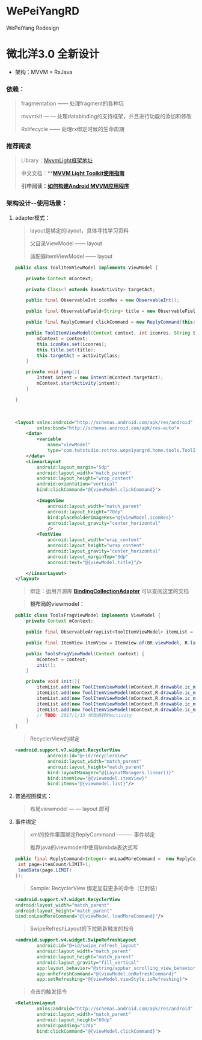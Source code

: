 # WePeiYangRD

WePeiYang Redesign
# 微北洋3.0 全新设计  
-   架构：MVVM + RxJava

### 依赖：

 > fragmentation —— 处理fragment的各种坑
 >
 > mvvmkit — — 处理databinding的支持框架，并且进行功能的添加和修改
 >
 > Rxlifecycle —— 处理rx绑定时候的生命周期

### 推荐阅读

> Library：[MvvmLight框架地址](https://github.com/Kelin-Hong/MVVMLight)
>
> 中文文档：**[**MVVM Light Toolkit使用指南**](http://www.jianshu.com/p/43ea7a531700)
>
> **引申阅读：**[**如何构建Android MVVM应用程序**](http://www.jianshu.com/p/2fc41a310f79)

### 架构设计--使用场景：

1. adapter模式：

   > layout是绑定的layout，具体寻找学习资料
   >
   > 父目录ViewModel —— layout
   >
   > 适配器itemViewModel —— layout

   ```java
   public class ToolItemViewModel implements ViewModel {

       private Context mContext;

       private Class<? extends BaseActivity> targetAct;

       public final ObservableInt iconRes = new ObservableInt();

       public final ObservableField<String> title = new ObservableField<>();

       public final ReplyCommand clickCommand = new ReplyCommand(this::jump);

       public ToolItemViewModel(Context context, int iconres, String title, Class<? extends BaseActivity> activityClass) {
           mContext = context;
           this.iconRes.set(iconres);
           this.title.set(title);
           this.targetAct = activityClass;
       }

       private void jump(){
           Intent intent = new Intent(mContext,targetAct);
           mContext.startActivity(intent);
       }

   }
   ```

   ​

   ```Xml
   <layout xmlns:android="http://schemas.android.com/apk/res/android"
           xmlns:bind="http://schemas.android.com/apk/res-auto">
       <data>
           <variable
               name="viewModel"
               type="com.twtstudio.retrox.wepeiyangrd.home.tools.ToolItemViewModel"/>
       </data>
       <LinearLayout
           android:layout_margin="5dp"
           android:layout_width="match_parent"
           android:layout_height="wrap_content"
           android:orientation="vertical"
           bind:clickCommand="@{viewModel.clickCommand}">

           <ImageView
               android:layout_width="match_parent"
               android:layout_height="70dp"
               bind:placeholderImageRes="@{viewModel.iconRes}"
               android:layout_gravity="center_horizontal"
               />
           <TextView
               android:layout_width="wrap_content"
               android:layout_height="wrap_content"
               android:layout_gravity="center_horizontal"
               android:layout_marginTop="3dp"
               android:text="@{viewModel.title}"/>

       </LinearLayout>
   </layout>

   ```

   > 绑定：运用开源库  **[BindingCollectionAdapter](https://github.com/evant/binding-collection-adapter)** 可以查阅这里的文档

   > **根布局的viewmodel：**

   ```java
   public class ToolsFragViewModel implements ViewModel {
       private Context mContext;

       public final ObservableArrayList<ToolItemViewModel> itemList = new ObservableArrayList<>();

       public final ItemView itemView = ItemView.of(BR.viewModel, R.layout.item_tool);

       public ToolsFragViewModel(Context context) {
           mContext = context;
           init();
       }

       private void init(){
           itemList.add(new ToolItemViewModel(mContext,R.drawable.ic_main_schedule,"课程表", MainActivity.class));
           itemList.add(new ToolItemViewModel(mContext,R.drawable.ic_main_gpa,"GPA", MainActivity.class));
           itemList.add(new ToolItemViewModel(mContext,R.drawable.ic_main_bike,"哲学车", MainActivity.class));
           itemList.add(new ToolItemViewModel(mContext,R.drawable.ic_main_party,"党建", MainActivity.class));
           itemList.add(new ToolItemViewModel(mContext,R.drawable.ic_main_read,"图书馆", MainActivity.class));
           // TODO: 2017/1/15 修改跳转的activity
       }
   }

   ```

   > RecyclerView的绑定

   ```xml
   <android.support.v7.widget.RecyclerView
               android:id="@+id/recyclerView"
               android:layout_width="match_parent"
               android:layout_height="match_parent"
               bind:layoutManager="@{LayoutManagers.linear()}"
               bind:itemView="@{viewmodel.itemView}"
               bind:items="@{viewmodel.list}"/>
   ```



2. 普通视图模式：

   > 布局viewmodel — — layout 即可

3. 事件绑定

   > xml的控件里面绑定ReplyCommand ——— 事件绑定
   >
   > 推荐java的viewmodel中使用lambda表达式写

   ```java
   public final ReplyCommand<Integer> onLoadMoreCommand =  new ReplyCommand<>((itemCount) -> { 
    int page=itemCount/LIMIT+1; 
    loadData(page.LIMIT)
   });
   ```

   > Sample: RecyclerView 绑定加载更多的命令（已封装）

   ```xml
   <android.support.v7.widget.RecyclerView 
   android:layout_width="match_parent"  
   android:layout_height="match_parent"  
   bind:onLoadMoreCommand="@{viewModel.loadMoreCommand}"/>
   ```

   > SwipeRefreshLayout的下拉刷新触发的指令

   ```xml
   <android.support.v4.widget.SwipeRefreshLayout
           android:id="@+id/swipe_refresh_layout"
           android:layout_width="match_parent"
           android:layout_height="match_parent"
           android:layout_gravity="fill_vertical"
           app:layout_behavior="@string/appbar_scrolling_view_behavior"
           app:onRefreshCommand="@{viewModel.onRefreshCommand}"
           app:setRefreshing="@{viewModel.viewStyle.isRefreshing}">
   ```

   > 点击的触发指令

   ```xml
   <RelativeLayout
           xmlns:android="http://schemas.android.com/apk/res/android"
           android:layout_width="match_parent"
           android:layout_height="60dp"
           android:padding="12dp"
           bind:clickCommand="@{viewModel.clickCommand}">
   ```

   ​